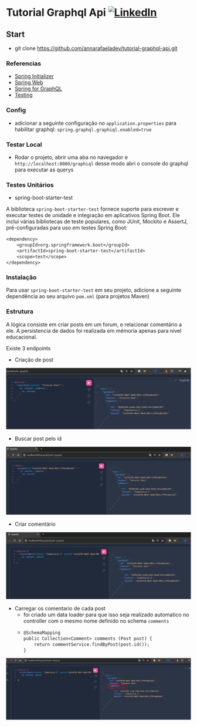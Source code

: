# Tutorial Graphql Api [![LinkedIn](https://img.shields.io/badge/-annarafaeladev-0077B5?style=flat-square&logo=Linkedin&logoColor=white&link=https://www.linkedin.com/in/annarafaeladev/)](https://www.linkedin.com/in/annarafaeladev/)

## Start
* git clone https://github.com/annarafaeladev/tutorial-graphql-api.git

### Referencias 
* [Spring Initializer](https://start.spring.io/)
* [Spring Web](https://docs.spring.io/spring-boot/docs/3.2.5/reference/htmlsingle/index.html#web)
* [Spring for GraphQL](https://docs.spring.io/spring-boot/docs/3.2.5/reference/htmlsingle/index.html#web.graphql)
* [Testing](https://docs.spring.io/spring-boot/docs/2.1.13.RELEASE/reference/html/boot-features-testing.html)

### Config

* adicionar a seguinte configuração no ``application.properties`` para habilitar graphql: ``spring.graphql.graphiql.enabled=true``


### Testar Local
* Rodar o projeto, abrir  uma aba no navegador e ```http://localhost:8080/graphiql``` desse modo abri o console do graphql para executar as querys

### Testes Unitários
* spring-boot-starter-test

A biblioteca `spring-boot-starter-test` fornece suporte para escrever e executar testes de unidade e integração em aplicativos Spring Boot. Ele inclui várias bibliotecas de teste populares, como JUnit, Mockito e AssertJ, pré-configuradas para uso em testes Spring Boot: 
````
<dependency>
    <groupId>org.springframework.boot</groupId>
    <artifactId>spring-boot-starter-test</artifactId>
    <scope>test</scope>
</dependency>
````

### Instalação

Para usar `spring-boot-starter-test` em seu projeto, adicione a seguinte dependência ao seu arquivo `pom.xml` (para projetos Maven)
### Estrutura
A lógica consiste em criar posts em um forum, e relacionar comentário a ele. A persistencia de dados foi realizada em mémoria apenas para nivel educacional.

Existe 3 endpoints
* Criação de post
  
![img.png](assets/img.png)
  
* Buscar post pelo id

![img_1.png](assets/img_1.png)

* Criar comentário

![img_2.png](assets/img_2.png)

* Carregar os comentario de cada post
  * foi criado um data loader para que isso seja realizado automatico no controller com o mesmo nome definido no schema ```comments```
  * ```
    @SchemaMapping
    public Collection<Comment> comments (Post post) {
        return commentService.findByPost(post.id());
    }
  
![img_3.png](assets/img_3.png)


